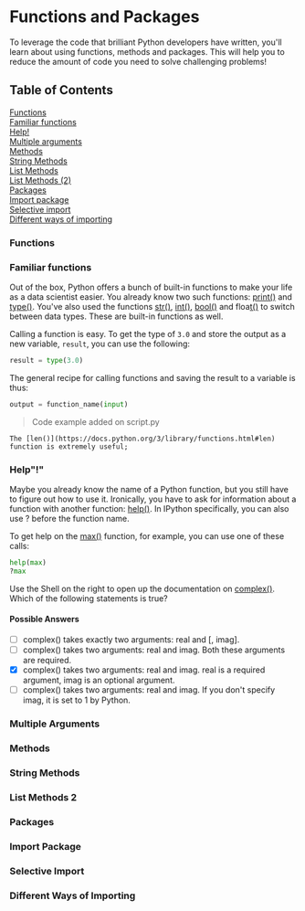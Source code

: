 # Functions and Packages

To leverage the code that brilliant Python developers have written, you'll learn about using functions, methods and packages. This will help you to reduce the amount of code you need to solve challenging problems!

## Table of Contents

[Functions](#functions)  
[Familiar functions](#familiar-functions)  
[Help!](#help)  
[Multiple arguments](#multiple-arguments)  
[Methods](#methods)  
[String Methods](#string-methods)  
[List Methods](#list-methods)  
[List Methods (2)](#list-methods-2)  
[Packages](#packages)  
[Import package](#import-package)  
[Selective import](#selective-import)  
[Different ways of importing](#different-ways-importing)  

### Functions

### Familiar functions

Out of the box, Python offers a bunch of built-in functions to make your life as a data scientist easier. You already know two such functions: [print()](https://docs.python.org/3/library/functions.html#print) and [type()](https://docs.python.org/3/library/functions.html#type). You've also used the functions [str()](https://docs.python.org/3/library/functions.html#func-str), [int()](https://docs.python.org/3/library/functions.html#int), [bool()](https://docs.python.org/3/library/functions.html#bool) and floa[t()](https://docs.python.org/3/library/functions.html#float) to switch between data types. These are built-in functions as well.

Calling a function is easy. To get the type of `3.0` and store the output as a new variable, `result`, you can use the following:

```py
result = type(3.0)
```

The general recipe for calling functions and saving the result to a variable is thus:

```py
output = function_name(input)
```

 > Code example added on script.py

`The [len()](https://docs.python.org/3/library/functions.html#len) function is extremely useful;`

### Help"&#33;"

Maybe you already know the name of a Python function, but you still have to figure out how to use it. Ironically, you have to ask for information about a function with another function: [help()](https://docs.python.org/3/library/functions.html#help). In IPython specifically, you can also use ? before the function name.

To get help on the [max()](https://docs.python.org/3/library/functions.html#max) function, for example, you can use one of these calls:

```py
help(max)
?max
```

Use the Shell on the right to open up the documentation on [complex()](https://docs.python.org/3/library/functions.html#complex). Which of the following statements is true?

#### Possible Answers

-[ ] complex() takes exactly two arguments: real and [, imag].
-[ ] complex() takes two arguments: real and imag. Both these arguments are required.
-[x] complex() takes two arguments: real and imag. real is a required argument, imag is an optional argument.
-[ ] complex() takes two arguments: real and imag. If you don't specify imag, it is set to 1 by Python.

### Multiple Arguments

### Methods

### String Methods

### List Methods 2

### Packages

### Import Package

### Selective Import

### Different Ways of Importing